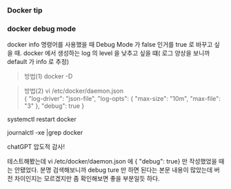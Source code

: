 ### Docker tip

### docker debug mode
docker info 명령어를 사용했을 때 Debug Mode 가 false 인거를 true 로 바꾸고 싶을 때.
docker 에서 생성하는 log 의 level 을 낮추고 싶을 떄( 로그 양상을 보니까 default 가 info 로 추정)

> 방법(1) docker -D

> 방법(2) vi /etc/docker/daemon.json   
{
  "log-driver": "json-file",
  "log-opts": {
    "max-size": "10m",
    "max-file": "3"
  },
  "debug": true
}

systemctl restart docker

journalctl -xe |grep docker

chatGPT 압도적 감사!

테스트해봤는데 vi /etc/docker/daemon.json 에 { "debug": true} 만 작성했었을 때는 안됐었다. 
분명 검색해보니까 debug ture 만 하면 된다는 본문 내용이 많았는데 버전 차이인지는 모르겠지만 좀 확인해보면 좋을 부분일듯 하다.
